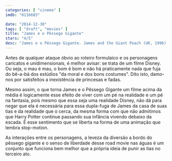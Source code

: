 ```yaml
---
categories: [ "cinema" ]
imdb: "0116683"

date: "2014-12-30"
tags: [ "draft", "movies" ]
title: "James e o Pêssego Gigante"
stars: "4/5"
desc: "James e o Pêssego Gigante. James and the Giant Peach (UK, 1996). Dirigido por Henry Selick. Escrito por Roald Dahl, Karey Kirkpatrick, Jonathan Roberts, Steve Bloom. Com Simon Callow, Richard Dreyfuss, Jane Leeves, Joanna Lumley, Miriam Margolyes, Pete Postlethwaite, Susan Sarandon, Paul Terry, David Thewlis."
---
```

Antes de qualquer ataque óbvio ao roteiro formulaico e os personagens caricatos e unidimensionais, é melhor avisar: se trata de um filme Disney. Ou seja, o mau é mau, o bom é bom e não há praticamente nada que fuja do bê-a-bá dos estúdios "da moral e dos bons costumes". Dito isto, damo-nos por satisfeitos a inexistência de princesas e fadas.

Mesmo assim, o que torna James e o Pêssego Gigante um filme acima da média é logicamente esse efeito de viver com um pé na realidade e um pé na fantasia, pois mesmo que essa seja uma realidade Disney, não dá para negar que ela é necessária para essa dupla-fuga de James da casa de suas tias e da realidade que o cerca, da mesma forma com que não admitimos que Harry Potter continue passando sua infância vivendo debaixo da escada. É esse sentimento que se liberta na forma de uma animação que lembra stop-motion.

As interações entre os personagens, a leveza da diversão a bordo do pêssego gigante e o senso de liberdade desse road movie nas águas é um conjunto que funciona bem melhor que a própria ideia de punir as tias no terceiro ato.
